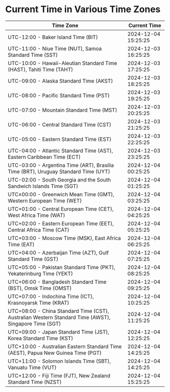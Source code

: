 # Current Time in Various Time Zones

| Time Zone | Current Time |
|-----------|--------------|
| UTC-12:00 - Baker Island Time (BIT) | 2024-12-04 15:25:25 |
| UTC-11:00 - Niue Time (NUT), Samoa Standard Time (SST) | 2024-12-03 16:25:25 |
| UTC-10:00 - Hawaii-Aleutian Standard Time (HAST), Tahiti Time (TAHT) | 2024-12-03 17:25:25 |
| UTC-09:00 - Alaska Standard Time (AKST) | 2024-12-03 18:25:25 |
| UTC-08:00 - Pacific Standard Time (PST) | 2024-12-03 19:25:25 |
| UTC-07:00 - Mountain Standard Time (MST) | 2024-12-03 20:25:25 |
| UTC-06:00 - Central Standard Time (CST) | 2024-12-03 21:25:25 |
| UTC-05:00 - Eastern Standard Time (EST) | 2024-12-03 22:25:25 |
| UTC-04:00 - Atlantic Standard Time (AST), Eastern Caribbean Time (ECT) | 2024-12-03 23:25:25 |
| UTC-03:00 - Argentina Time (ART), Brasília Time (BRT), Uruguay Standard Time (UYT) | 2024-12-04 00:25:25 |
| UTC-02:00 - South Georgia and the South Sandwich Islands Time (SGT) | 2024-12-04 01:25:25 |
| UTC±00:00 - Greenwich Mean Time (GMT), Western European Time (WET) | 2024-12-04 03:25:25 |
| UTC+01:00 - Central European Time (CET), West Africa Time (WAT) | 2024-12-04 04:25:25 |
| UTC+02:00 - Eastern European Time (EET), Central Africa Time (CAT) | 2024-12-04 05:25:25 |
| UTC+03:00 - Moscow Time (MSK), East Africa Time (EAT) | 2024-12-04 06:25:25 |
| UTC+04:00 - Azerbaijan Time (AZT), Gulf Standard Time (GST) | 2024-12-04 07:25:25 |
| UTC+05:00 - Pakistan Standard Time (PKT), Yekaterinburg Time (YEKT) | 2024-12-04 08:25:25 |
| UTC+06:00 - Bangladesh Standard Time (BST), Omsk Time (OMST) | 2024-12-04 09:25:25 |
| UTC+07:00 - Indochina Time (ICT), Krasnoyarsk Time (KRAT) | 2024-12-04 10:25:25 |
| UTC+08:00 - China Standard Time (CST), Australian Western Standard Time (AWST), Singapore Time (SGT) | 2024-12-04 11:25:25 |
| UTC+09:00 - Japan Standard Time (JST), Korea Standard Time (KST) | 2024-12-04 12:25:25 |
| UTC+10:00 - Australian Eastern Standard Time (AEST), Papua New Guinea Time (PGT) | 2024-12-04 14:25:25 |
| UTC+11:00 - Solomon Islands Time (SBT), Vanuatu Time (VUT) | 2024-12-04 14:25:25 |
| UTC+12:00 - Fiji Time (FJT), New Zealand Standard Time (NZST) | 2024-12-04 15:25:25 |

